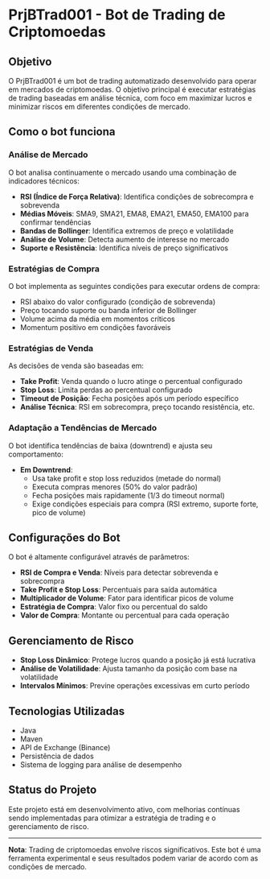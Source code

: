 # PrjBTrad001 - Bot de Trading de Criptomoedas

## Objetivo
O PrjBTrad001 é um bot de trading automatizado desenvolvido para operar em mercados de criptomoedas. O objetivo principal é executar estratégias de trading baseadas em análise técnica, com foco em maximizar lucros e minimizar riscos em diferentes condições de mercado.

## Como o bot funciona

### Análise de Mercado
O bot analisa continuamente o mercado usando uma combinação de indicadores técnicos:
- **RSI (Índice de Força Relativa)**: Identifica condições de sobrecompra e sobrevenda
- **Médias Móveis**: SMA9, SMA21, EMA8, EMA21, EMA50, EMA100 para confirmar tendências
- **Bandas de Bollinger**: Identifica extremos de preço e volatilidade
- **Análise de Volume**: Detecta aumento de interesse no mercado
- **Suporte e Resistência**: Identifica níveis de preço significativos

### Estratégias de Compra
O bot implementa as seguintes condições para executar ordens de compra:
- RSI abaixo do valor configurado (condição de sobrevenda)
- Preço tocando suporte ou banda inferior de Bollinger
- Volume acima da média em momentos críticos
- Momentum positivo em condições favoráveis

### Estratégias de Venda
As decisões de venda são baseadas em:
- **Take Profit**: Venda quando o lucro atinge o percentual configurado
- **Stop Loss**: Limita perdas ao percentual configurado
- **Timeout de Posição**: Fecha posições após um período específico
- **Análise Técnica**: RSI em sobrecompra, preço tocando resistência, etc.

### Adaptação a Tendências de Mercado
O bot identifica tendências de baixa (downtrend) e ajusta seu comportamento:
- **Em Downtrend**:
    - Usa take profit e stop loss reduzidos (metade do normal)
    - Executa compras menores (50% do valor padrão)
    - Fecha posições mais rapidamente (1/3 do timeout normal)
    - Exige condições especiais para compra (RSI extremo, suporte forte, pico de volume)

## Configurações do Bot
O bot é altamente configurável através de parâmetros:
- **RSI de Compra e Venda**: Níveis para detectar sobrevenda e sobrecompra
- **Take Profit e Stop Loss**: Percentuais para saída automática
- **Multiplicador de Volume**: Fator para identificar picos de volume
- **Estratégia de Compra**: Valor fixo ou percentual do saldo
- **Valor de Compra**: Montante ou percentual para cada operação

## Gerenciamento de Risco
- **Stop Loss Dinâmico**: Protege lucros quando a posição já está lucrativa
- **Análise de Volatilidade**: Ajusta tamanho da posição com base na volatilidade
- **Intervalos Mínimos**: Previne operações excessivas em curto período

## Tecnologias Utilizadas
- Java
- Maven
- API de Exchange (Binance)
- Persistência de dados
- Sistema de logging para análise de desempenho

## Status do Projeto
Este projeto está em desenvolvimento ativo, com melhorias contínuas sendo implementadas para otimizar a estratégia de trading e o gerenciamento de risco.

---

**Nota**: Trading de criptomoedas envolve riscos significativos. Este bot é uma ferramenta experimental e seus resultados podem variar de acordo com as condições de mercado.